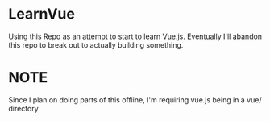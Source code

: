 # LearnVue
Using this Repo as an attempt to start to learn Vue.js.  Eventually I'll abandon this repo to break out to actually building something.

# NOTE
Since I plan on doing parts of this offline, I'm requiring vue.js being in a vue/ directory